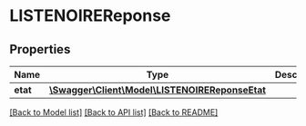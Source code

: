 # LISTENOIREReponse

## Properties
Name | Type | Description | Notes
------------ | ------------- | ------------- | -------------
**etat** | [**\Swagger\Client\Model\LISTENOIREReponseEtat**](LISTENOIREReponseEtat.md) |  | [optional] 

[[Back to Model list]](../README.md#documentation-for-models) [[Back to API list]](../README.md#documentation-for-api-endpoints) [[Back to README]](../README.md)


